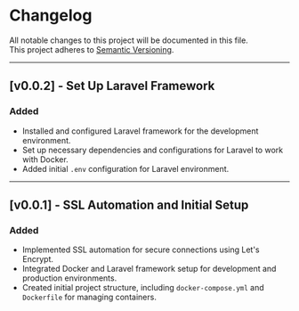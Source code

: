 # Changelog

All notable changes to this project will be documented in this file.  
This project adheres to [Semantic Versioning](https://semver.org/).

---

## [v0.0.2] - Set Up Laravel Framework

### Added
- Installed and configured Laravel framework for the development environment.
- Set up necessary dependencies and configurations for Laravel to work with Docker.
- Added initial `.env` configuration for Laravel environment.

---

## [v0.0.1] - SSL Automation and Initial Setup

### Added
- Implemented SSL automation for secure connections using Let's Encrypt.
- Integrated Docker and Laravel framework setup for development and production environments.
- Created initial project structure, including `docker-compose.yml` and `Dockerfile` for managing containers.
